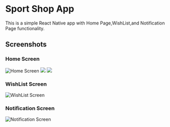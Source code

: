 # Sport Shop App

This is a simple React Native app with Home Page,WishList,and Notification Page functionality.

## Screenshots

### Home Screen
![Home Screen](./screenshots/WhatsApp%20Image%202024-10-05%20at%202.41.36%20AM.jpeg)
![](./screenshots/WhatsApp%20Image%202024-10-05%20at%202.41.37%20AM.jpeg)
![](./screenshots/WhatsApp%20Image%202024-10-05%20at%202.41.37%20AM%20(1).jpeg)

### WishList Screen
![WishList Screen](./screenshots/WhatsApp%20Image%202024-10-05%20at%202.41.38%20AM.jpeg)

### Notification Screen
![Notification Screen](./screenshots/WhatsApp%20Image%202024-10-05%20at%202.41.38%20AM%20(1).jpeg)
